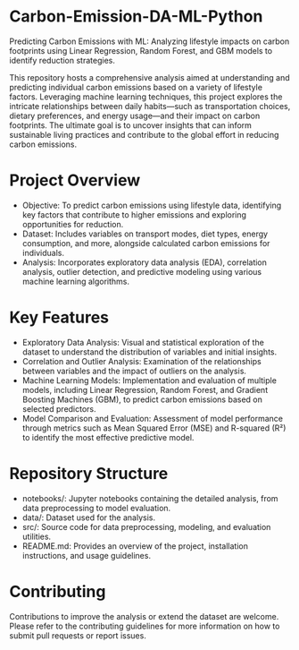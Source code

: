 # Carbon-Emission-DA-ML-Python
Predicting Carbon Emissions with ML: Analyzing lifestyle impacts on carbon footprints using Linear Regression, Random Forest, and GBM models to identify reduction strategies.

This repository hosts a comprehensive analysis aimed at understanding and predicting individual carbon emissions based on a variety of lifestyle factors. Leveraging machine learning techniques, this project explores the intricate relationships between daily habits—such as transportation choices, dietary preferences, and energy usage—and their impact on carbon footprints. The ultimate goal is to uncover insights that can inform sustainable living practices and contribute to the global effort in reducing carbon emissions.

# Project Overview
- Objective: To predict carbon emissions using lifestyle data, identifying key factors that contribute to higher emissions and exploring opportunities for reduction.
- Dataset: Includes variables on transport modes, diet types, energy consumption, and more, alongside calculated carbon emissions for individuals.
- Analysis: Incorporates exploratory data analysis (EDA), correlation analysis, outlier detection, and predictive modeling using various machine learning algorithms.

# Key Features
- Exploratory Data Analysis: Visual and statistical exploration of the dataset to understand the distribution of variables and initial insights.
- Correlation and Outlier Analysis: Examination of the relationships between variables and the impact of outliers on the analysis.
- Machine Learning Models: Implementation and evaluation of multiple models, including Linear Regression, Random Forest, and Gradient Boosting Machines (GBM), to predict carbon emissions based on selected predictors.
- Model Comparison and Evaluation: Assessment of model performance through metrics such as Mean Squared Error (MSE) and R-squared (R²) to identify the most effective predictive model.

# Repository Structure
- notebooks/: Jupyter notebooks containing the detailed analysis, from data preprocessing to model evaluation.
- data/: Dataset used for the analysis.
- src/: Source code for data preprocessing, modeling, and evaluation utilities.
- README.md: Provides an overview of the project, installation instructions, and usage guidelines.

# Contributing
Contributions to improve the analysis or extend the dataset are welcome. Please refer to the contributing guidelines for more information on how to submit pull requests or report issues.
